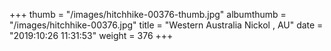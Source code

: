 +++
thumb = "/images/hitchhike-00376-thumb.jpg"
albumthumb = "/images/hitchhike-00376.jpg"
title = "Western Australia Nickol , AU"
date = "2019:10:26 11:31:53"
weight = 376
+++
